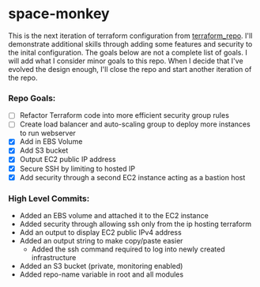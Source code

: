 # space-monkey
This is the next iteration of terraform configuration from [terraform_repo](https://github.com/james-cole2015/terraform_repo.git). I'll demonstrate additional skills through adding some features and security to the inital configuration. The goals below are not a complete list of goals. I will add what I consider minor goals to this repo. When I decide that I've evolved the design enough, I'll close the repo and start another iteration of the repo. 


### Repo Goals: 
- [ ] Refactor Terraform code into more efficient security group rules
- [ ] Create load balancer and auto-scaling group to deploy more instances to run webserver
- [x] Add in EBS Volume
- [X] Add S3 bucket
- [x] Output EC2 public IP address
- [x] Secure SSH by limiting to hosted IP
- [X] Add security through a second EC2 instance acting as a bastion host

### High Level Commits: 
- Added an EBS volume and attached it to the EC2 instance
- Added security through allowing ssh only from the ip hosting terraform
- Add an output to display EC2 public IPv4 address
- Added an output string to make copy/paste easier
  - Added the ssh command required to log into newly created infrastructure
- Added an S3 bucket (private, monitoring enabled)
- Added repo-name variable in root and all modules
